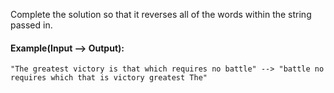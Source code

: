 Complete the solution so that it reverses all of the words within the string passed in.

#### Example(Input --> Output):
```
"The greatest victory is that which requires no battle" --> "battle no requires which that is victory greatest The"
```
